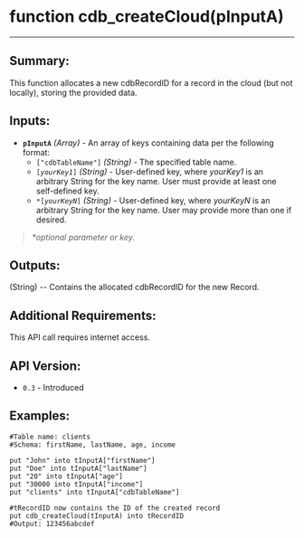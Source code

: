 # function cdb_createCloud(pInputA)
---
## Summary:
This function allocates a new cdbRecordID for a record in the cloud (but not locally), storing the provided data.

## Inputs:
* **`pInputA`** *(Array)* - An array of keys containing data per the following format:
    * `["cdbTableName"]` *(String)* - The specified table name.
    * `[`*`yourKey1`*`]` *(String)* - User-defined key, where *yourKey1* is an arbitrary String for the key name. User must provide at least one self-defined key.
    * `*[`*`yourKeyN`*`]` *(String)* - User-defined key, where *yourKeyN* is an arbitrary String for the key name. User may provide more than one if desired.

> _*optional parameter or key._

## Outputs:
(String) -- Contains the allocated cdbRecordID for the new Record.

## Additional Requirements:
This API call requires internet access.

## API Version:
* `0.3` - Introduced

## Examples:
```
#Table name: clients
#Schema: firstName, lastName, age, income

put "John" into tInputA["firstName"]
put "Doe" into tInputA["lastName"]
put "20" into tInputA["age"]
put "30000 into tInputA["income"]
put "clients" into tInputA["cdbTableName"]

#tRecordID now contains the ID of the created record
put cdb_createCloud(tInputA) into tRecordID
#Output: 123456abcdef
```
